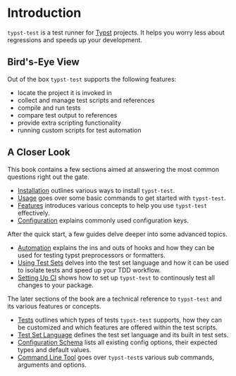 # Introduction
`typst-test` is a test runner for [Typst](https://typst.app/) projects. It helps you worry less about regressions and speeds up your development.

## Bird's-Eye View
Out of the box `typst-test` supports the following features:
- locate the project it is invoked in
- collect and manage test scripts and references
- compile and run tests
- compare test output to references
- provide extra scripting functionality
- running custom scripts for test automation

## A Closer Look
This book contains a few sections aimed at answering the most common questions right out the gate.
- [Installation](./quickstart/install.md) outlines various ways to install `typst-test`.
- [Usage](./quickstart/usage.md) goes over some basic commands to get started with `typst-test`.
- [Features](./quickstart/features.md) introduces various concepts to help you use `typst-test` effectively.
- [Configuration](.quickstart/config.md) explains commonly used configuration keys.

After the quick start, a few guides delve deeper into some advanced topics.
- [Automation](./guides/automation.md) explains the ins and outs of hooks and how they can be used for testing typst preprocessors or formatters.
- [Using Test Sets](./guides/test-sets.md) delves into the test set language and how it can be used to isolate tests and speed up your TDD workflow.
- [Setting Up CI](./guides/ci.md) shows how to set up `typst-test` to continously test all changes to your package.

The later sections of the book are a technical reference to `typst-test` and its various features or concepts.
- [Tests](./reference/tests.md) outlines which types of tests `typst-test` supports, how they can be customized and which features are offered within the test scripts.
- [Test Set Language](./reference/test-set-dsl.md) defines the test set language and its built in test sets.
- [Configuration Schema](./reference/config.md) lists all existing config options, their expected types and default values.
- [Command Line Tool](./reference/cli.md) goes over `typst-test`s various sub commands, arguments and options.

